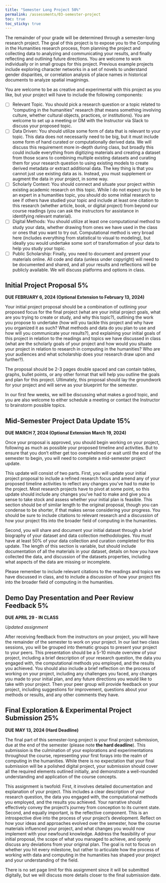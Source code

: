 ```yaml
---
title: "Semester Long Project 50%"
permalink: /assessments/03-semester-project
toc: true
toc_sticky: true
---
```


The remainder of your grade will be determined through a semester-long research project. The goal of this project is to expose you to the Computing in the Humanities research process, from planning the project and collecting data to analyzing and communicating your results, and finally reflecting and outlining future directions. You are welcome to work individually or in small groups for this project. Previous example projects include exploring character networks in a set of novels to understand gender disparities, or correlation analysis of place names in historical documents to analyze spatial imaginings.

You are welcome to be as creative and experimental with this project as you like, but your project will have to include the following components:

- [ ] Relevant Topic. You should pick a research question or a topic related to “computing in the humanities” research (that means something involving culture, whether cultural objects, practices, or institutions). You are welcome to set up a meeting or DM with the Instructor via Slack to discuss your proposed topic.
- [ ] Data Driven: You should utilize some form of data that is relevant to your topic. This data does not necessarily need to be big, but it must include some form of hand curated or computationally derived data. We will discuss this requirement more in-depth during class, but broadly this could include everything from digitizing materials and creating a dataset from those scans to combining multiple existing datasets and curating them for your research question to using existing models to create derived metadata or extract additional data. The key thing is that you cannot just use existing data as is. Instead, you must supplement or augment the data in your project, in some way.
- [ ] Scholarly Context: You should connect and situate your project within existing academic research on this topic. While I do not expect you to be an expert in a humanities topic, you should do some initial research to see if others have studied your topic and include at least one citation to this research (whether article, book, or digital project) from beyond our course readings (you can ask the instructors for assistance in identifying relevant material).
- [ ] Digital Methods: You should utilize at least one computational method to study your data, whether drawing from ones we have used in the class or ones that you want to try out. Computational method is very broad here (includes everything from statistical to visual to modeling), but ideally you would undertake some sort of transformation of your data to help you study your topic.
- [ ] Public Scholarship: Finally, you need to document and present your materials online. All code and data (unless under copyright) will need to be documented and shared, and all your results and reflections will be publicly available. We will discuss platforms and options in class.

## Initial Project Proposal 5%

**DUE FEBRUARY 6, 2024 (Optional Extension to February 13, 2024)**

Your initial project proposal should be a combination of outlining your proposed focus for the final project (what are your initial project goals, what are you trying to create or study, and why this topic?), outlining the work you propose to undertake (how will you tackle this project and why have you organized it as such? What methods and data do you plan to use and how will you communicate your results?), and explaining your initial goals of this project in relation to the readings and topics we have discussed in class (what are the scholarly goals of your project and how would you situate your project in relation to research in computing in the humanities? Who are your audiences and what scholarship does your research draw upon and further?).

The proposal should be 2-3 pages double spaced and can contain tables, graphs, bullet points, or any other format that will help you outline the goals and plan for this project. Ultimately, this proposal should lay the groundwork for your project and will serve as your blueprint for the semester.

In our first few weeks, we will be discussing what makes a good topic, and you are also welcome to either schedule a meeting or contact the Instructor to brainstorm possible topics.

## Mid-Semester Project Data Update 15%

**DUE MARCH 7, 2024 (Optional Extension March 19, 2024)**

Once your proposal is approved, you should begin working on your project, following as much as possible your proposed timeline and activities. But to ensure that you don’t either get too overwhelmed or wait until the end of the semester to begin, you will need to complete a mid-semester project update.

This update will consist of two parts. First, you will update your initial project proposal to include a refined research focus and amend any of your proposed timeline activities to reflect any changes you’ve had to make to the project. Most research projects have to pivot at some point, so this update should include any changes you’ve had to make and give you a sense to take stock and assess whether your initial plan is feasible. This section should be of similar length to the original proposal, though you can condense to be shorter, if that makes sense considering your progress. You should be sure to include citations to relevant research and a discussion of how your project fits into the broader field of computing in the humanities.

Second, you will share and document your initial dataset through a brief biography of your dataset and data collection methodologies. You must have at least 50% of your data collection and curation completed for this update. The length of this section is variable, but should include documentation of all the materials in your dataset, details on how you have collected the data, and discussion of the datasets properties, including what aspects of the data are missing or incomplete.

Please remember to include relevant citations to the readings and topics we have discussed in class, and to include a discussion of how your project fits into the broader field of computing in the humanities.

## Demo Day Presentation and Peer Review Feedback 5%

**DUE APRIL 29 - IN CLASS**

*Updated assignment*

After receiving feedback from the instructors on your project, you will have the remainder of the semester to work on your project. In our last two class sessions, you will be grouped into thematic groups to present your project to your peers. This presentation should be a 5-10 minute overview of your project, including a brief description of your research question, the data you engaged with, the computational methods you employed, and the results you achieved. You should also include a brief reflection on the process of working on your project, including any challenges you faced, any changes you made to your initial plan, and any future directions you would like to take with your project. Then your peer group will provide feedback on your project, including suggestions for improvement, questions about your methods or results, and any other comments they have.


## Final Exploration & Experimental Project Submission 25%

**DUE MAY 13, 2024 (Hard Deadline)** 

The final part of this semester-long project is your final project submission, due at the end of the semester (please note **the hard deadline**).  This submission is the culmination of your explorations and experimentations throughout the course, representing your first forays into the realm of computing in the humanities. While there is no expectation that your final submission will be a polished digital project, your submission should cover all the required elements outlined initially, and demonstrate a well-rounded understanding and application of the course concepts.

This assignment is twofold: First, it involves detailed documentation and explanation of your project. This includes a clear description of your research question, the data you engaged with, the computational methods you employed, and the results you achieved. Your narrative should effectively convey the project’s journey from conception to its current state. Second, and equally important, is the reflective component. This is an introspective dive into the process of your project’s development. Reflect on how your ideas and approaches evolved over the semester, how the course materials influenced your project, and what changes you would now implement with your newfound knowledge. Address the feasibility of your initial proposal, the scope of what you managed to achieve, and openly discuss any deviations from your original plan. The goal is not to focus on whether you hit every milestone, but rather to articulate how the process of working with data and computing in the humanities has shaped your project and your understanding of the field.

There is no set page limit for this assignment since it will be submitted digitally, but we will discuss more details closer to the final submission date.





